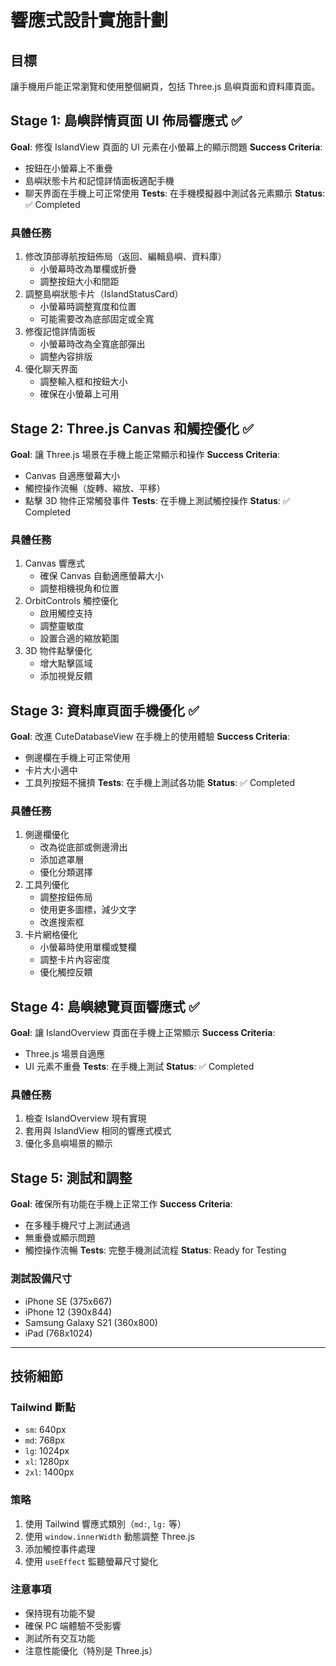 # 響應式設計實施計劃

## 目標
讓手機用戶能正常瀏覽和使用整個網頁，包括 Three.js 島嶼頁面和資料庫頁面。

## Stage 1: 島嶼詳情頁面 UI 佈局響應式 ✅
**Goal**: 修復 IslandView 頁面的 UI 元素在小螢幕上的顯示問題
**Success Criteria**:
- 按鈕在小螢幕上不重疊
- 島嶼狀態卡片和記憶詳情面板適配手機
- 聊天界面在手機上可正常使用
**Tests**: 在手機模擬器中測試各元素顯示
**Status**: ✅ Completed

### 具體任務
1. 修改頂部導航按鈕佈局（返回、編輯島嶼、資料庫）
   - 小螢幕時改為單欄或折疊
   - 調整按鈕大小和間距
2. 調整島嶼狀態卡片（IslandStatusCard）
   - 小螢幕時調整寬度和位置
   - 可能需要改為底部固定或全寬
3. 修復記憶詳情面板
   - 小螢幕時改為全寬底部彈出
   - 調整內容排版
4. 優化聊天界面
   - 調整輸入框和按鈕大小
   - 確保在小螢幕上可用

## Stage 2: Three.js Canvas 和觸控優化 ✅
**Goal**: 讓 Three.js 場景在手機上能正常顯示和操作
**Success Criteria**:
- Canvas 自適應螢幕大小
- 觸控操作流暢（旋轉、縮放、平移）
- 點擊 3D 物件正常觸發事件
**Tests**: 在手機上測試觸控操作
**Status**: ✅ Completed

### 具體任務
1. Canvas 響應式
   - 確保 Canvas 自動適應螢幕大小
   - 調整相機視角和位置
2. OrbitControls 觸控優化
   - 啟用觸控支持
   - 調整靈敏度
   - 設置合適的縮放範圍
3. 3D 物件點擊優化
   - 增大點擊區域
   - 添加視覺反饋

## Stage 3: 資料庫頁面手機優化 ✅
**Goal**: 改進 CuteDatabaseView 在手機上的使用體驗
**Success Criteria**:
- 側邊欄在手機上可正常使用
- 卡片大小適中
- 工具列按鈕不擁擠
**Tests**: 在手機上測試各功能
**Status**: ✅ Completed

### 具體任務
1. 側邊欄優化
   - 改為從底部或側邊滑出
   - 添加遮罩層
   - 優化分類選擇
2. 工具列優化
   - 調整按鈕佈局
   - 使用更多圖標，減少文字
   - 改進搜索框
3. 卡片網格優化
   - 小螢幕時使用單欄或雙欄
   - 調整卡片內容密度
   - 優化觸控反饋

## Stage 4: 島嶼總覽頁面響應式 ✅
**Goal**: 讓 IslandOverview 頁面在手機上正常顯示
**Success Criteria**:
- Three.js 場景自適應
- UI 元素不重疊
**Tests**: 在手機上測試
**Status**: ✅ Completed

### 具體任務
1. 檢查 IslandOverview 現有實現
2. 套用與 IslandView 相同的響應式模式
3. 優化多島嶼場景的顯示

## Stage 5: 測試和調整
**Goal**: 確保所有功能在手機上正常工作
**Success Criteria**:
- 在多種手機尺寸上測試通過
- 無重疊或顯示問題
- 觸控操作流暢
**Tests**: 完整手機測試流程
**Status**: Ready for Testing

### 測試設備尺寸
- iPhone SE (375x667)
- iPhone 12 (390x844)
- Samsung Galaxy S21 (360x800)
- iPad (768x1024)

---

## 技術細節

### Tailwind 斷點
- `sm`: 640px
- `md`: 768px
- `lg`: 1024px
- `xl`: 1280px
- `2xl`: 1400px

### 策略
1. 使用 Tailwind 響應式類別（`md:`, `lg:` 等）
2. 使用 `window.innerWidth` 動態調整 Three.js
3. 添加觸控事件處理
4. 使用 `useEffect` 監聽螢幕尺寸變化

### 注意事項
- 保持現有功能不變
- 確保 PC 端體驗不受影響
- 測試所有交互功能
- 注意性能優化（特別是 Three.js）
